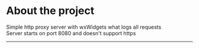 <html>
 <body>
  <h1>About the project</h1>
  <p>
   Simple http proxy server with wxWidgets what logs all requests<br/>
   Server starts on port 8080 and doesn't support https
  </p><hr/>
 <body>
</html>
